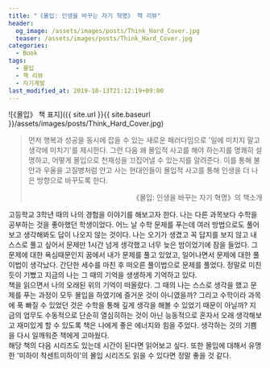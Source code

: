 ```yaml
---
title: "《몰입: 인생을 바꾸는 자기 혁명》 책 리뷰"
header:
  og_image: /assets/images/posts/Think_Hard_Cover.jpg
  teaser: /assets/images/posts/Think_Hard_Cover.jpg
categories:
  - Book
tags:
  - 몰입
  - 책 리뷰
  - 자기계발
last_modified_at: 2019-10-13T21:12:19+09:00
---
```


![《몰입》 책 표지]({{ site.url }}{{ site.baseurl }}/assets/images/posts/Think_Hard_Cover.jpg)

> 먼저 행복과 성공을 동시에 잡을 수 있는 새로운 패러다임으로 '일에 미치지 말고 생각에 미치기'를 제시한다. 
> 그런 다음 왜 몰입적 사고를 해야 하는지를 명쾌히 설명하고, 어떻게 몰입으로 천재성을 끄집어낼 수 있는지를 알려준다. 
> 이를 통해 불안과 우울을 고질병처럼 안고 사는 현대인들이 몰입적 사고를 통해 인생을 더 나은 방향으로 바꾸도록 한다.
> 
> <div style="text-align: right">《몰입: 인생을 바꾸는 자기 혁명》의 책소개</div>

고등학교 3학년 때의 나의 경험을 이야기를 해보고자 한다. 나는 다른 과목보다 수학을 공부하는 것을 좋아했던 학생이었다. 어느 날 수학 문제를 푸는데 여러 방법으로도 풀어보고 생각해봐도 답이 나오지 않는 것이다. 나는 오기가 생겼고 꼭 답지를 보지 않고 내 스스로 풀고 싶어서 문제만 1시간 넘게 생각했고 너무 늦은 밤이었기에 잠을 들었다. 그 문제에 대한 욕심때문인지 꿈에서 내가 문제를 풀고 있었고, 일어나면서 문제에 대한 풀이법이 생각났다. 간단한 세수를 마친 후 떠오른 풀이법으로 문제를 풀었다. 정말로 미친듯이 기뻤고 지금의 나는 그 때의 기억을 생생하게 기억하고 있다. <br/>
책을 읽으면서 나의 오래된 위의 기억이 떠올랐다. 그 때의 나는 스스로 생각을 했고 문제를 푸는 과정이 모두 몰입을 하였기에 즐거운 것이 아니였을까? 그리고 수학이라 과목에 푹 빠질 수 있었던 것은 수학을 통해 깊게 생각을 해볼 수 있었기 때문이 아닐까? 지금의 업무도 수동적으로 단순히 열심히하는 것이 아닌 능동적으로 혼자서 오래 생각해보고 재미있게 할 수 있도록 책은 나에게 좋은 에너지와 힘을 주었다. 생각하는 것의 기쁨을 다시 일깨워준 책에게 고마웠다. <br/>
해당 책의 다음 시리즈도 있는데 시간이 된다면 읽어보고 싶다. 또한 몰입에 대해서 유명한 '미하이 착센트미하이'의 몰입 시리즈도 읽을 수 있다면 정말 좋을 것 같다.